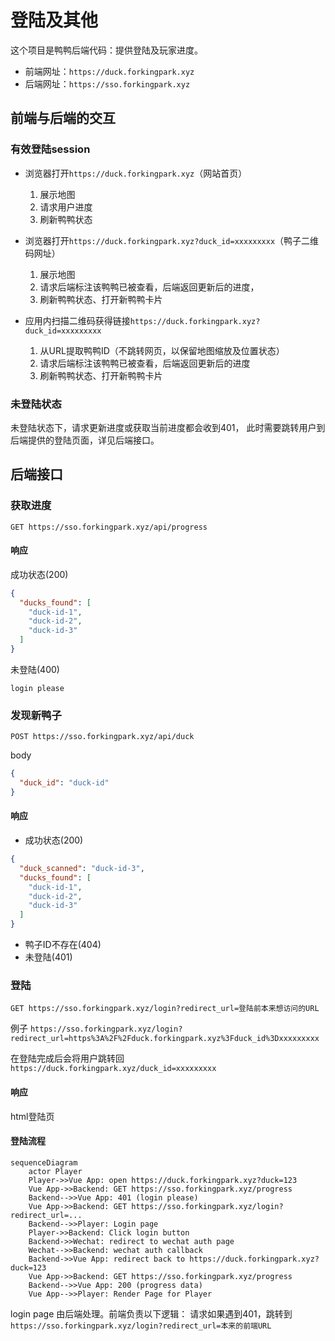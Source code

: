 # 登陆及其他

这个项目是鸭鸭后端代码：提供登陆及玩家进度。

- 前端网址：`https://duck.forkingpark.xyz`
- 后端网址：`https://sso.forkingpark.xyz`

## 前端与后端的交互

### 有效登陆session

- 浏览器打开`https://duck.forkingpark.xyz`（网站首页）
  1. 展示地图
  2. 请求用户进度
  3. 刷新鸭鸭状态

- 浏览器打开`https://duck.forkingpark.xyz?duck_id=xxxxxxxxx`（鸭子二维码网址）
  1. 展示地图
  2. 请求后端标注该鸭鸭已被查看，后端返回更新后的进度，
  3. 刷新鸭鸭状态、打开新鸭鸭卡片

- 应用内扫描二维码获得链接`https://duck.forkingpark.xyz?duck_id=xxxxxxxxx`
  1. 从URL提取鸭鸭ID（不跳转网页，以保留地图缩放及位置状态）
  2. 请求后端标注该鸭鸭已被查看，后端返回更新后的进度
  3. 刷新鸭鸭状态、打开新鸭鸭卡片

### 未登陆状态

未登陆状态下，请求更新进度或获取当前进度都会收到401，
此时需要跳转用户到后端提供的登陆页面，详见后端接口。

## 后端接口

### 获取进度

```GET https://sso.forkingpark.xyz/api/progress```

#### 响应
成功状态(200)

```json
{
  "ducks_found": [
    "duck-id-1",
    "duck-id-2",
    "duck-id-3"
  ]
}
```

未登陆(400)
```text
login please
```

### 发现新鸭子

```POST https://sso.forkingpark.xyz/api/duck```

body

```json
{
  "duck_id": "duck-id"
}
```

#### 响应
- 成功状态(200)
```json
{
  "duck_scanned": "duck-id-3",
  "ducks_found": [
    "duck-id-1",
    "duck-id-2",
    "duck-id-3"
  ]
}
```
- 鸭子ID不存在(404)
- 未登陆(401)

### 登陆

```GET https://sso.forkingpark.xyz/login?redirect_url=登陆前本来想访问的URL```

例子
```https://sso.forkingpark.xyz/login?redirect_url=https%3A%2F%2Fduck.forkingpark.xyz%3Fduck_id%3Dxxxxxxxxx```

在登陆完成后会将用户跳转回`https://duck.forkingpark.xyz/duck_id=xxxxxxxxx`

#### 响应
html登陆页

#### 登陆流程

```mermaid
sequenceDiagram
    actor Player
    Player->>Vue App: open https://duck.forkingpark.xyz?duck=123
    Vue App->>Backend: GET https://sso.forkingpark.xyz/progress
    Backend-->>Vue App: 401 (login please)
    Vue App->>Backend: GET https://sso.forkingpark.xyz/login?redirect_url=...
    Backend-->>Player: Login page
    Player->>Backend: Click login button
    Backend->>Wechat: redirect to wechat auth page
    Wechat-->>Backend: wechat auth callback
    Backend->>Vue App: redirect back to https://duck.forkingpark.xyz?duck=123
    Vue App->>Backend: GET https://sso.forkingpark.xyz/progress
    Backend-->>Vue App: 200 (progress data)
    Vue App-->>Player: Render Page for Player
```

login page 由后端处理。前端负责以下逻辑：
请求如果遇到401，跳转到`https://sso.forkingpark.xyz/login?redirect_url=本来的前端URL`
